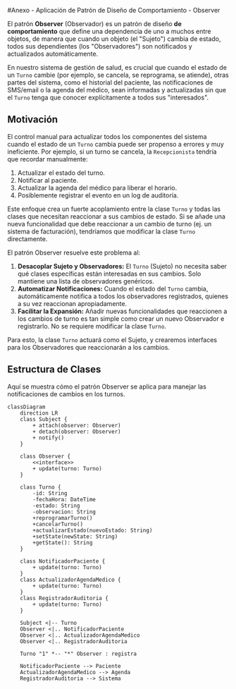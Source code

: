 #Anexo - Aplicación de Patrón de Diseño de Comportamiento - Observer

El patrón **Observer** (Observador) es un patrón de diseño **de comportamiento** que define una dependencia de uno a muchos entre objetos, de manera que cuando un objeto (el "Sujeto") cambia de estado, todos sus dependientes (los "Observadores") son notificados y actualizados automáticamente.

En nuestro sistema de gestión de salud, es crucial que cuando el estado de un `Turno` cambie (por ejemplo, se cancela, se reprograma, se atiende), otras partes del sistema, como el historial del paciente, las notificaciones de SMS/email o la agenda del médico, sean informadas y actualizadas sin que el `Turno` tenga que conocer explícitamente a todos sus "interesados".

## Motivación

El control manual para actualizar todos los componentes del sistema cuando el estado de un `Turno` cambia puede ser propenso a errores y muy ineficiente. Por ejemplo, si un turno se cancela, la `Recepcionista` tendría que recordar manualmente:
1.  Actualizar el estado del turno.
2.  Notificar al paciente.
3.  Actualizar la agenda del médico para liberar el horario.
4.  Posiblemente registrar el evento en un log de auditoría.

Este enfoque crea un fuerte acoplamiento entre la clase `Turno` y todas las clases que necesitan reaccionar a sus cambios de estado. Si se añade una nueva funcionalidad que debe reaccionar a un cambio de turno (ej. un sistema de facturación), tendríamos que modificar la clase `Turno` directamente.

El patrón Observer resuelve este problema al:
1.  **Desacoplar Sujeto y Observadores:** El `Turno` (Sujeto) no necesita saber qué clases específicas están interesadas en sus cambios. Solo mantiene una lista de observadores genéricos.
2.  **Automatizar Notificaciones:** Cuando el estado del `Turno` cambia, automáticamente notifica a todos los observadores registrados, quienes a su vez reaccionan apropiadamente.
3.  **Facilitar la Expansión:** Añadir nuevas funcionalidades que reaccionen a los cambios de turno es tan simple como crear un nuevo Observador e registrarlo. No se requiere modificar la clase `Turno`.

Para esto, la clase `Turno` actuará como el Sujeto, y crearemos interfaces para los Observadores que reaccionarán a los cambios.

## Estructura de Clases

Aquí se muestra cómo el patrón Observer se aplica para manejar las notificaciones de cambios en los turnos.

```mermaid
classDiagram
    direction LR
    class Subject {
        + attach(observer: Observer)
        + detach(observer: Observer)
        + notify()
    }

    class Observer {
        <<interface>>
        + update(turno: Turno)
    }

    class Turno {
        -id: String
        -fechaHora: DateTime
        -estado: String
        -observacion: String
        +reprogramarTurno()
        +cancelarTurno()
        +actualizarEstado(nuevoEstado: String)
        +setState(newState: String)
        +getState(): String
    }

    class NotificadorPaciente {
        + update(turno: Turno)
    }
    class ActualizadorAgendaMedico {
        + update(turno: Turno)
    }
    class RegistradorAuditoria {
        + update(turno: Turno)
    }

    Subject <|-- Turno
    Observer <|.. NotificadorPaciente
    Observer <|.. ActualizadorAgendaMedico
    Observer <|.. RegistradorAuditoria

    Turno "1" *-- "*" Observer : registra

    NotificadorPaciente --> Paciente
    ActualizadorAgendaMedico --> Agenda
    RegistradorAuditoria --> Sistema
